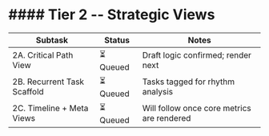 # #### Tier 2 -- Strategic Views

| Subtask | Status | Notes |
|---|---|---|
| 2A. Critical Path View | ⏳ Queued | Draft logic confirmed; render next |
| 2B. Recurrent Task Scaffold | ⏳ Queued | Tasks tagged for rhythm analysis |
| 2C. Timeline + Meta Views | ⏳ Queued | Will follow once core metrics are rendered |
